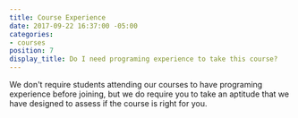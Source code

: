 ```yaml
---
title: Course Experience
date: 2017-09-22 16:37:00 -05:00
categories:
- courses
position: 7
display_title: Do I need programing experience to take this course?
---
```


We don't require students attending our courses to have programing experience before joining, but we do require you to take an aptitude that we have designed to assess if the course is right for you.